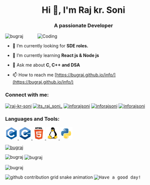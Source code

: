 <h1 align="center">Hi 👋, I'm Raj kr. Soni</h1>
<h3 align="center">A passionate Developer</h3>
<img align="right" alt="Coding" width="400" src="https://media3.giphy.com/media/bGgsc5mWoryfgKBx1u/giphy.gif?cid=ecf05e47v39aaou60acsq7157dihquw6rurm7xvdddjh56s4&rid=giphy.gif&ct=g">

<p align="left"> <img src="https://komarev.com/ghpvc/?username=bugraj&label=Profile%20views&color=0e75b6&style=flat" alt="bugraj" /> </p>

- 🌱 I’m currently looking for  **SDE roles.**

- 🌱 I’m currently learning **React js & Node js**

- 💬 Ask me about **C, C++ and DSA**

-  📫 How to reach me [https://bugraj.github.io/info/](https://bugraj.github.io/info/)



<h3 align="left">Connect with me:</h3>
<p align="left">
<a href="https://linkedin.com/in/raj-kr-soni" target="blank"><img align="center" src="https://raw.githubusercontent.com/rahuldkjain/github-profile-readme-generator/master/src/images/icons/Social/linked-in-alt.svg" alt="raj-kr-soni" height="30" width="40" /></a>
<a href="https://instagram.com/its_raj_soni_" target="blank"><img align="center" src="https://raw.githubusercontent.com/rahuldkjain/github-profile-readme-generator/master/src/images/icons/Social/instagram.svg" alt="its_raj_soni_" height="30" width="40" /></a>
<a href="https://www.leetcode.com/inforajsoni" target="blank"><img align="center" src="https://raw.githubusercontent.com/rahuldkjain/github-profile-readme-generator/master/src/images/icons/Social/leet-code.svg" alt="inforajsoni" height="30" width="40" /></a>
<a href="https://auth.geeksforgeeks.org/user/inforajsoni" target="blank"><img align="center" src="https://raw.githubusercontent.com/rahuldkjain/github-profile-readme-generator/master/src/images/icons/Social/geeks-for-geeks.svg" alt="inforajsoni" height="30" width="40" /></a>
  <a href="https://www.hackerrank.com/inforajsoni" target="blank"><img align="center" src="https://raw.githubusercontent.com/rahuldkjain/github-profile-readme-generator/master/src/images/icons/Social/hackerrank.svg" alt="inforajsoni" height="30" width="40" /></a>
</p>





<h3 align="left">Languages and Tools:</h3>
<p align="left">  <a href="https://www.cprogramming.com/" target="_blank" rel="noreferrer"> <img src="https://raw.githubusercontent.com/devicons/devicon/master/icons/c/c-original.svg" alt="c" width="40" height="40"/> </a> <a href="https://www.w3schools.com/cpp/" target="_blank" rel="noreferrer"> <img src="https://raw.githubusercontent.com/devicons/devicon/master/icons/cplusplus/cplusplus-original.svg" alt="cplusplus" width="40" height="40"/> </a> <a href="https://www.w3.org/html/" target="_blank" rel="noreferrer"> <img src="https://raw.githubusercontent.com/devicons/devicon/master/icons/html5/html5-original-wordmark.svg" alt="html5" width="40" height="40"/> </a> <a href="https://www.linux.org/" target="_blank" rel="noreferrer"> <img src="https://raw.githubusercontent.com/devicons/devicon/master/icons/linux/linux-original.svg" alt="linux" width="40" height="40"/> </a> <a href="https://www.python.org" target="_blank" rel="noreferrer"> <img src="https://raw.githubusercontent.com/devicons/devicon/master/icons/python/python-original.svg" alt="python" width="40" height="40"/> </a> </p>

<p align="left"> <a href="https://github.com/bugraj r/github-profile-trophy"><img src="https://github-profile-trophy.vercel.app/?username=bugraj&layout=compact&theme=monokai&row=1&column=7" alt="bugraj" /></a> </p>


<p><img align="left" src="https://github-readme-stats.vercel.app/api/top-langs?username=bugraj&show_icons=true&locale=en&layout=compact&theme=monokai" alt="bugraj" /></p>

<p>&nbsp;<img align="center" src="https://github-readme-stats.vercel.app/api?username=bugraj&show_icons=true&locale=en&theme=monokai" alt="bugraj" /></p>

<p><img align="center" src="https://github-readme-streak-stats.herokuapp.com/?user=bugraj&theme=monokai" alt="bugraj" /></p>

<picture>
  <source media="(prefers-color-scheme: dark)" srcset="https://raw.githubusercontent.com/bugraj/bugraj/output/github-contribution-grid-snake-dark.svg">
  <source media="(prefers-color-scheme: light)" srcset="https://raw.githubusercontent.com/bugraj/bugraj/output/github-contribution-grid-snake.svg">
  <img alt="github contribution grid snake animation" src="https://raw.githubusercontent.com/bugraj/bugraj/output/github-contribution-grid-snake.svg">
</picture>

<samp>
 <img height="120" alt="Have a good day!" width="100%" src="https://raw.githubusercontent.com/BrunnerLivio/brunnerlivio/master/images/marquee.svg" />
  </samp>
